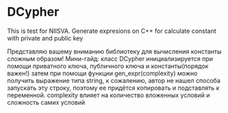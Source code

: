 # DCypher
This is test for NIISVA. Generate expresions on C++ for calculate constant with private and public key

Представляю вашему вниманию библиотеку для вычисления константы сложным образом!
Мини-гайд: класс DCypher инициализируется при помощи приватного ключа, публичного ключа и константы(порядок важен!)
затем при помощи функции gen_expr(complexity) можно получить выражение типа string, к сожалению, автор не нашел способа запускать эту строку,
поэтому ее придётся копировать и подставлять к переменной.
complexity влияет на количество вложенных условий и сложность самих условий
